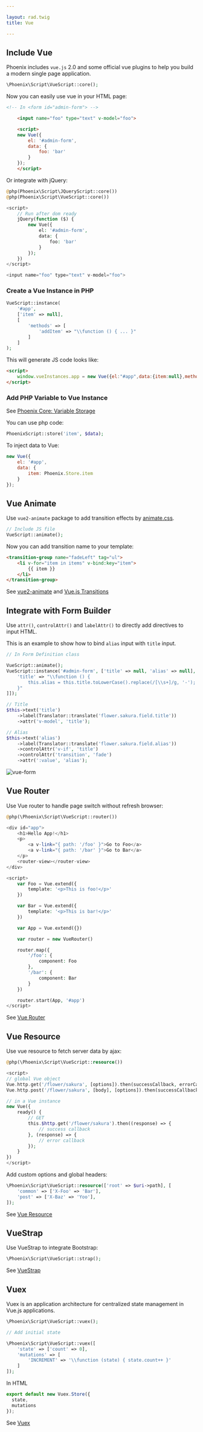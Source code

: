 ```yaml
---

layout: rad.twig
title: Vue

---
```


## Include Vue

Phoenix includes `vue.js` 2.0 and some official vue plugins to help you build a modern single page application.

``` php
\Phoenix\Script\VueScript::core();
```

Now you can easily use vue in your HTML page:

``` html
<!-- In <form id="admin-form"> -->

    <input name="foo" type="text" v-model="foo">

    <script>
    new Vue({
        el: '#admin-form',
        data: {
            foo: 'bar'
        }
    });
    </script>
```

Or integrate with jQuery:

``` php
@php(Phoenix\Script\JQueryScript::core())
@php(Phoenix\Script\VueScript::core())

<script>
    // Run after dom ready
    jQuery(function ($) {
        new Vue({
            el: '#admin-form',
            data: {
                foo: 'bar'
            }
        });
    })
</script>

<input name="foo" type="text" v-model="foo">
```

### Create a Vue Instance in PHP

``` php
VueScript::instance(
    '#app',
    ['item' => null],
    [
        'methods' => [
            'addItem' => "\\function () { ... }"
        ]
    ]
);
```

This will generate JS code looks like:

``` html
<script>
    window.vueInstances.app = new Vue({el:"#app",data:{item:null},methods:{addItem:function () { ... }}});
</script>
```

### Add PHP Variable to Vue Instance

See [Phoenix Core: Variable Storage](../js/core.html#variable-storage)

You can use php code:

```php
PhoenixScript::store('item', $data);
```

To inject data to Vue:

```js
new Vue({
    el: '#app',
    data: {
        item: Phoenix.Store.item
    }
});
```

## Vue Animate

Use `vue2-animate` package to add transition effects by [animate.css](https://github.com/daneden/animate.css).

``` php
// Include JS file
VueScript::animate();
```

Now you can add transition name to your template:

``` html
<transition-group name="fadeLeft" tag="ul">
    <li v-for="item in items" v-bind:key="item">
        {{ item }}
    </li>
</transition-group>
```

See [vue2-animate](https://github.com/asika32764/vue2-animate/) and [Vue.js Transitions](http://vuejs.org/guide/transitions.html)

## Integrate with Form Builder

Use `attr()`, `controlAttr()` and `labelAttr()` to directly add directives to input HTML.

This is an example to show how to bind `alias` input with `title` input.

``` php
// In Form Definition class

VueScript::animate();
VueScript::instance('#admin-form', ['title' => null, 'alias' => null], ['watch' => [
    'title' => "\\function () {
        this.alias = this.title.toLowerCase().replace(/[\\s+]/g, '-');
    }"
]]);

// Title
$this->text('title')
    ->label(Translator::translate('flower.sakura.field.title'))
    ->attr('v-model', 'title');

// Alias
$this->text('alias')
    ->label(Translator::translate('flower.sakura.field.alias'))
    ->controlAttr('v-if', 'title')
    ->controlAttr('transition', 'fade')
    ->attr(':value', 'alias');
```

![vue-form](https://cloud.githubusercontent.com/assets/1639206/19294082/4edfdd1a-905c-11e6-89de-174acd181068.gif)

## Vue Router

Use Vue router to handle page switch without refresh browser:

``` php
@php(\Phoenix\Script\VueScript::router())

<div id="app">
    <h1>Hello App!</h1>
    <p>
        <a v-link="{ path: '/foo' }">Go to Foo</a>
        <a v-link="{ path: '/bar' }">Go to Bar</a>
    </p>
    <router-view></router-view>
</div>

<script>
    var Foo = Vue.extend({
        template: '<p>This is foo!</p>'
    })

    var Bar = Vue.extend({
        template: '<p>This is bar!</p>'
    })

    var App = Vue.extend({})

    var router = new VueRouter()

    router.map({
        '/foo': {
            component: Foo
        },
        '/bar': {
            component: Bar
        }
    })

    router.start(App, '#app')
</script>
```

See [Vue Router](http://router.vuejs.org/)

## Vue Resource

Use vue resource to fetch server data by ajax:

``` php
@php(\Phoenix\Script\VueScript::resource())

<script>
// global Vue object
Vue.http.get('/flower/sakura', [options]).then(successCallback, errorCallback);
Vue.http.post('/flower/sakura', [body], [options]).then(successCallback, errorCallback);

// in a Vue instance
new Vue({
    ready() {
        // GET
        this.$http.get('/flower/sakura').then((response) => {
            // success callback
        }, (response) => {
            // error callback
        });
    }
})
</script>
```

Add custom options and global headers:

``` php
\Phoenix\Script\VueScript::resource(['root' => $uri->path], [
    'common' => ['X-Foo' => 'Bar'],
    'post' => ['X-Baz' => 'Yoo'],
]);
```

See [Vue Resource](https://github.com/vuejs/vue-resource)

## VueStrap

Use VueStrap to integrate Bootstrap:

``` php
\Phoenix\Script\VueScript::strap();
```

See [VueStrap](http://yuche.github.io/vue-strap/)

## Vuex

Vuex is an application architecture for centralized state management in Vue.js applications.

``` php
\Phoenix\Script\VueScript::vuex();

// Add initial state

\Phoenix\Script\VueScript::vuex([
    'state' => ['count' => 0],
    'mutations' => [
        'INCREMENT' => '\\function (state) { state.count++ }'
    ]
]);
```

In HTML

```js
export default new Vuex.Store({
  state,
  mutations
});
```

See [Vuex](http://vuex.vuejs.org/)
